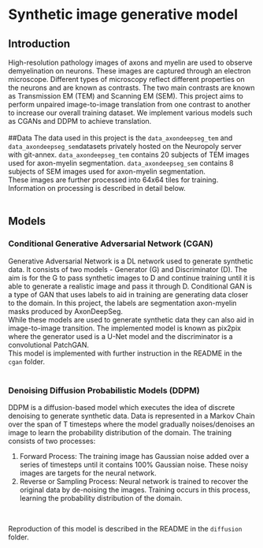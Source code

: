 # Synthetic image generative model
## Introduction
High-resolution pathology images of axons and myelin are used to observe demyelination on neurons. These images are captured through an electron microscope. Different types of microscopy reflect different properties on the neurons and are known as contrasts. The two main contrasts are known as Transmission EM (TEM) and Scanning EM (SEM). This project aims to perform unpaired image-to-image translation from one contrast to another to increase our overall training dataset. We implement various models such as CGANs and DDPM to achieve translation.
</br>
</br>
##Data
The data used in this project is the ```data_axondeepseg_tem``` and ```data_axondeepseg_sem```datasets privately hosted on the Neuropoly server with git-annex. ```data_axondeepseg_tem``` contains 20 subjects of TEM images used for axon-myelin segmentation. ```data_axondeepseg_sem``` contains 8 subjects of SEM images used for axon-myelin segmentation.
</br>
These images are further processed into 64x64 tiles for training. Information on processing is described in detail below. 
</br>
</br>
## Models
### Conditional Generative Adversarial Network (CGAN)
Generative Adversarial Network is a DL network used to generate synthetic data. It consists of two models - Generator (G) and Discriminator (D). The aim is for the G to pass synthetic images to D and continue training until it is able to generate a realistic image and pass it through D. 
Conditional GAN is a type of GAN that uses labels to aid in training are generating data closer to the domain. In this project, the labels are segmentation axon-myelin masks produced by AxonDeepSeg. 
</br>
While these models are used to generate synthetic data they can also aid in image-to-image transition. The implemented model is known as pix2pix where the generator used is a U-Net model and the discriminator is a convolutional PatchGAN. 
</br>
This model is implemented with further instruction in the README in the ```cgan``` folder.
</br>
</br>
### Denoising Diffusion Probabilistic Models (DDPM)
DDPM is a diffusion-based model which executes the idea of discrete denoising to generate synthetic data. Data is represented in a Markov Chain over the span of T timesteps where the model gradually noises/denoises an image to learn the probability distribution of the domain. The training consists of two processes:
</br>
1. Forward Process: The training image has Gaussian noise added over a series of timesteps until it contains 100% Gaussian noise. These noisy images are targets for the neural network. </br>
2. Reverse or Sampling Process: Neural network is trained to  recover the original data by de-noising the images. Training occurs in this process, learning the probability distribution of the domain.
</br>

Reproduction of this model is described in the README in the ```diffusion``` folder.
